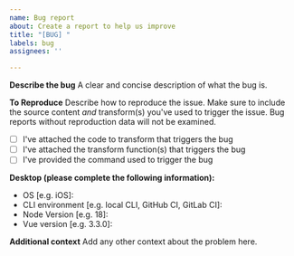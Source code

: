 ```yaml
---
name: Bug report
about: Create a report to help us improve
title: "[BUG] "
labels: bug
assignees: ''

---
```


**Describe the bug**
A clear and concise description of what the bug is.

**To Reproduce**
Describe how to reproduce the issue. Make sure to include the source content _and_ transform(s) you've used to trigger the issue. Bug reports without reproduction data will not be examined.

- [ ] I've attached the code to transform that triggers the bug
- [ ] I've attached the transform function(s) that triggers the bug
- [ ] I've provided the command used to trigger the bug

**Desktop (please complete the following information):**

- OS [e.g. iOS]: 
- CLI environment [e.g. local CLI, GitHub CI, GitLab CI]: 
- Node Version [e.g. 18]: 
- Vue version [e.g. 3.3.0]: 

**Additional context**
Add any other context about the problem here.
